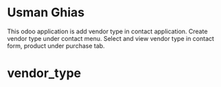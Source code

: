 # Usman Ghias
This odoo application is add vendor type in contact application. Create vendor type under contact menu. Select and view vendor type in contact form, product under purchase tab.
# vendor_type
